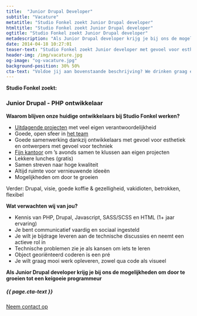 ```yaml
---
title:  "Junior Drupal Developer"
subtitle: "Vacature"
metatitle: "Studio Fonkel zoekt Junior Drupal developer"
htmltitle: "Studio Fonkel zoekt Junior Drupal developer"
ogtitle: "Studio Fonkel zoekt Junior Drupal developer"
metadescription: "Als Junior Drupal developer krijg je bij ons de mogelijkheden om door te groeien tot een keigoeie programmeur"
date: 2014-04-18 10:27:01
teaser-text: "Studio Fonkel zoekt Junior developer met gevoel voor esthetiek"
header-img: /img/vacature.jpg
og-image: "og-vacature.jpg"
background-position: 30% 50%
cta-text: "Voldoe jij aan bovenstaande beschrijving? We drinken graag een kop koffie met je!"
---
```

__Studio Fonkel zoekt:__

### Junior Drupal - PHP ontwikkelaar

__Waarom blijven onze huidige ontwikkelaars bij Studio Fonkel werken?__

* <a href="/cases">Uitdagende projecten</a> met veel eigen verantwoordelijkheid
* Goede, open sfeer in <a href="/over-ons">het team</a>
* Goede samenwerking dankzij ontwikkelaars met gevoel voor esthetiek en ontwerpers met gevoel voor techniek
* <a href="/verhuizing">Fijn kantoor</a> om ’s avonds samen te klussen aan eigen projecten
* Lekkere lunches (gratis)
* Samen streven naar hoge kwaliteit
* Altijd ruimte voor vernieuwende ideeën
* Mogelijkheden om door te groeien

Verder: Drupal, visie, goede koffie & gezelligheid, vakidioten, betrokken, flexibel

__Wat verwachten wij van jou?__

* Kennis van PHP, Drupal, Javascript, SASS/SCSS en HTML (1+ jaar ervaring)
* Je bent communicatief vaardig en sociaal ingesteld
* Je wilt je bijdrage leveren aan de technische discussies en neemt een actieve rol in
* Technische problemen zie je als kansen om iets te leren
* Object georiënteerd coderen is een pré
* Je wilt graag mooi werk opleveren, zowel qua code als visueel

__Als Junior Drupal developer krijg je bij ons de mogelijkheden om door te groeien tot een keigoeie programmeur__

<div class="call-to-action">
  <h5 class="cta-text">{{ page.cta-text }}</h5>
  <div class="number"><a href="/contact">Neem contact op</a></div>
</div>
